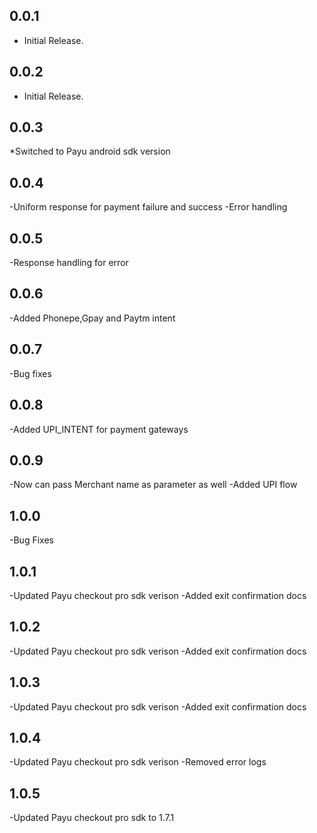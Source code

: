 ## 0.0.1

* Initial Release.

## 0.0.2

* Initial Release.

## 0.0.3

*Switched to Payu android sdk version 

## 0.0.4
-Uniform response for payment failure and success
-Error handling


## 0.0.5
-Response handling for error

## 0.0.6
-Added Phonepe,Gpay and Paytm intent

## 0.0.7
-Bug fixes

## 0.0.8
-Added UPI_INTENT for payment gateways

## 0.0.9
-Now can pass Merchant name as parameter as well
-Added UPI flow

## 1.0.0
-Bug Fixes

## 1.0.1
-Updated Payu checkout pro sdk verison
-Added exit confirmation docs

## 1.0.2
-Updated Payu checkout pro sdk verison
-Added exit confirmation docs

## 1.0.3
-Updated Payu checkout pro sdk verison
-Added exit confirmation docs

## 1.0.4
-Updated Payu checkout pro sdk verison
-Removed error logs

## 1.0.5
-Updated Payu checkout pro sdk to 1.7.1